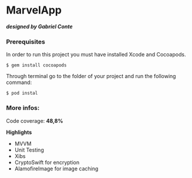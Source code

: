 # MarvelApp

***designed by Gabriel Conte***

### Prerequisites

In order to run this project you must have installed Xcode and Cocoapods.

```
$ gem install cocoapods
```
Through terminal go to the folder of your project and run the following command:

```
$ pod instal
```

### More infos:

Code coverage: **48,8%**

**Highlights**
- MVVM 
- Unit Testing
- Xibs
- CryptoSwift for encryption
- AlamofireImage for image caching
